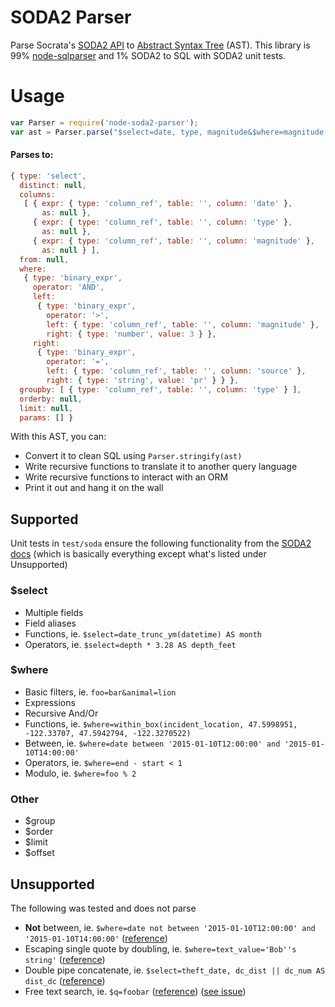 # SODA2 Parser
Parse Socrata's [SODA2 API](http://dev.socrata.com/docs/queries.html) to [Abstract Syntax Tree](https://en.wikipedia.org/wiki/Abstract_syntax_tree) (AST). This library is 99% [node-sqlparser](https://github.com/alibaba/nquery) and 1% SODA2 to SQL with SODA2 unit tests.

# Usage

```javascript
var Parser = require('node-soda2-parser');
var ast = Parser.parse("$select=date, type, magnitude&$where=magnitude > 3.0 and source = 'pr'&$group=type");
```

#### Parses to:

```javascript
{ type: 'select',
  distinct: null,
  columns:
   [ { expr: { type: 'column_ref', table: '', column: 'date' },
       as: null },
     { expr: { type: 'column_ref', table: '', column: 'type' },
       as: null },
     { expr: { type: 'column_ref', table: '', column: 'magnitude' },
       as: null } ],
  from: null,
  where:
   { type: 'binary_expr',
     operator: 'AND',
     left:
      { type: 'binary_expr',
        operator: '>',
        left: { type: 'column_ref', table: '', column: 'magnitude' },
        right: { type: 'number', value: 3 } },
     right:
      { type: 'binary_expr',
        operator: '=',
        left: { type: 'column_ref', table: '', column: 'source' },
        right: { type: 'string', value: 'pr' } } },
  groupby: [ { type: 'column_ref', table: '', column: 'type' } ],
  orderby: null,
  limit: null,
  params: [] }
```
With this AST, you can:

- Convert it to clean SQL using `Parser.stringify(ast)`
- Write recursive functions to translate it to another query language
- Write recursive functions to interact with an ORM
- Print it out and hang it on the wall

## Supported
Unit tests in `test/soda` ensure the following functionality from the [SODA2 docs](http://dev.socrata.com/docs/queries.html) (which is basically everything except what's listed under Unsupported)
### $select
- Multiple fields
- Field aliases
- Functions, ie. `$select=date_trunc_ym(datetime) AS month`
- Operators, ie. `$select=depth * 3.28 AS depth_feet`

### $where
- Basic filters, ie. `foo=bar&animal=lion`
- Expressions
- Recursive And/Or
- Functions, ie. `$where=within_box(incident_location, 47.5998951, -122.33707, 47.5942794, -122.3270522)`
- Between, ie. `$where=date between '2015-01-10T12:00:00' and '2015-01-10T14:00:00'`
- Operators, ie. `$where=end - start < 1`
- Modulo, ie. `$where=foo % 2`

### Other
- $group
- $order
- $limit
- $offset

## Unsupported
The following was tested and does not parse

- **Not** between, ie. `$where=date not between '2015-01-10T12:00:00' and '2015-01-10T14:00:00'` ([reference](http://dev.socrata.com/docs/functions/not_between.html))
- Escaping single quote by doubling, ie. `$where=text_value='Bob''s string'` ([reference](http://dev.socrata.com/docs/datatypes/text.html))
- Double pipe concatenate, ie. `$select=theft_date, dc_dist || dc_num AS dist_dc` ([reference](http://dev.socrata.com/docs/datatypes/text.html))
- Free text search, ie. `$q=foobar` ([reference](http://dev.socrata.com/docs/queries.html#search-with-q)) ([see issue](https://github.com/timwis/node-soda2-parser/issues/1))
